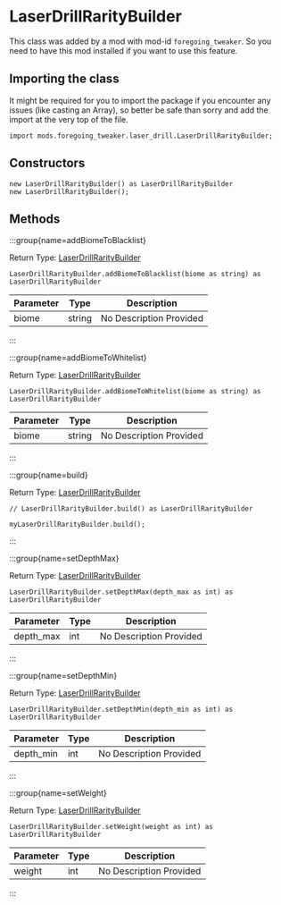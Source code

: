 # LaserDrillRarityBuilder

This class was added by a mod with mod-id `foregoing_tweaker`. So you need to have this mod installed if you want to use this feature.

## Importing the class

It might be required for you to import the package if you encounter any issues (like casting an Array), so better be safe than sorry and add the import at the very top of the file.
```zenscript
import mods.foregoing_tweaker.laser_drill.LaserDrillRarityBuilder;
```


## Constructors


```zenscript
new LaserDrillRarityBuilder() as LaserDrillRarityBuilder
new LaserDrillRarityBuilder();
```

## Methods

:::group{name=addBiomeToBlacklist}

Return Type: [LaserDrillRarityBuilder](/mods/ForegoingTweaker/Api/LaserDrillRarityBuilder)

```zenscript
LaserDrillRarityBuilder.addBiomeToBlacklist(biome as string) as LaserDrillRarityBuilder
```

| Parameter | Type | Description |
|-----------|------|-------------|
| biome | string | No Description Provided |


:::

:::group{name=addBiomeToWhitelist}

Return Type: [LaserDrillRarityBuilder](/mods/ForegoingTweaker/Api/LaserDrillRarityBuilder)

```zenscript
LaserDrillRarityBuilder.addBiomeToWhitelist(biome as string) as LaserDrillRarityBuilder
```

| Parameter | Type | Description |
|-----------|------|-------------|
| biome | string | No Description Provided |


:::

:::group{name=build}

Return Type: [LaserDrillRarityBuilder](/mods/ForegoingTweaker/Api/LaserDrillRarityBuilder)

```zenscript
// LaserDrillRarityBuilder.build() as LaserDrillRarityBuilder

myLaserDrillRarityBuilder.build();
```

:::

:::group{name=setDepthMax}

Return Type: [LaserDrillRarityBuilder](/mods/ForegoingTweaker/Api/LaserDrillRarityBuilder)

```zenscript
LaserDrillRarityBuilder.setDepthMax(depth_max as int) as LaserDrillRarityBuilder
```

| Parameter | Type | Description |
|-----------|------|-------------|
| depth_max | int | No Description Provided |


:::

:::group{name=setDepthMin}

Return Type: [LaserDrillRarityBuilder](/mods/ForegoingTweaker/Api/LaserDrillRarityBuilder)

```zenscript
LaserDrillRarityBuilder.setDepthMin(depth_min as int) as LaserDrillRarityBuilder
```

| Parameter | Type | Description |
|-----------|------|-------------|
| depth_min | int | No Description Provided |


:::

:::group{name=setWeight}

Return Type: [LaserDrillRarityBuilder](/mods/ForegoingTweaker/Api/LaserDrillRarityBuilder)

```zenscript
LaserDrillRarityBuilder.setWeight(weight as int) as LaserDrillRarityBuilder
```

| Parameter | Type | Description |
|-----------|------|-------------|
| weight | int | No Description Provided |


:::


